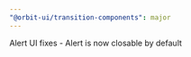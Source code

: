 ```yaml
---
"@orbit-ui/transition-components": major
---
```


Alert UI fixes - Alert is now closable by default

